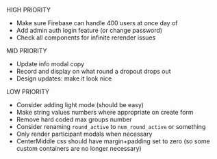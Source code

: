 HIGH PRIORITY

- Make sure Firebase can handle 400 users at once day of
- Add admin auth login feature (or change password)
- Check all components for infinite rerender issues

MID PRIORITY

- Update info modal copy
- Record and display on what round a dropout drops out
- Design updates: make it look nice

LOW PRIORITY

- Consider adding light mode (should be easy)
- Make string values numbers where appropriate on create form
- Remove hard coded max groups number
- Consider renaming `round_active` to `num_round_active` or something
- Only render participant modals when necessary
- CenterMiddle css should have margin+padding set to zero (so some custom
  containers are no longer necessary)
